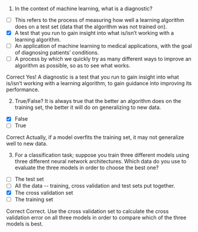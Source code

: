 1. In the context of machine learning, what is a diagnostic?

- [ ] This refers to the process of measuring how well a learning algorithm does on a test set (data that the algorithm was not trained on). 
- [x] A test that you run to gain insight into what is/isn’t working with a learning algorithm.
- [ ] An application of machine learning to medical applications, with the goal of diagnosing patients’ conditions. 
- [ ] A process by which we quickly try as many different ways to improve an algorithm as possible, so as to see what works.

Correct
Yes! A diagnostic is a test that you run to gain insight into what is/isn’t working with a learning algorithm, to gain guidance into improving its performance.

2. True/False? It is always true that the better an algorithm does on the training set, the better it will do on generalizing to new data. 

- [x] False
- [ ] True

Correct
Actually, if a model overfits the training set, it may not generalize well to new data.

3. For a classification task; suppose you train three different models using three different neural network architectures. Which data do you use to evaluate the three models in order to choose the best one? 

- [ ] The test set
- [ ] All the data -- training, cross validation and test sets put together. 
- [x] The cross validation set 
- [ ] The training set

Correct
Correct. Use the cross validation set to calculate the cross validation error on all three models in order to compare which of the three models is best.